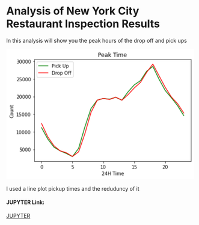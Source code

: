 # Analysis of New York City Restaurant Inspection Results

In this analysis will show you the peak hours of the drop off and pick ups

<img src="/Imgs/peakHours.png" width=500>

I used a line plot pickup times and the reduduncy of it 

#### JUPYTER Link:
[JUPYTER](https://drive.google.com/drive/folders/1I_YQ41dOelBQnrhLpc4bjZZ6-8KD7gJV?usp=sharing)
